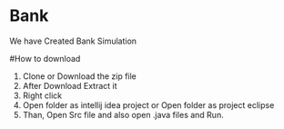 # Bank
We have Created Bank Simulation 

#How to download
1. Clone or Download the zip file 
2. After Download Extract it
3. Right click
4. Open folder as intellij idea project or Open folder as project eclipse
5. Than, Open Src file and also open .java files and Run.
